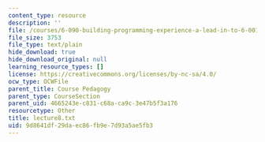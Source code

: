 ```yaml
---
content_type: resource
description: ''
file: /courses/6-090-building-programming-experience-a-lead-in-to-6-001-january-iap-2005/9d8641df29daec86fb9e7d93a5ae5fb3_lecture8.txt
file_size: 3753
file_type: text/plain
hide_download: true
hide_download_original: null
learning_resource_types: []
license: https://creativecommons.org/licenses/by-nc-sa/4.0/
ocw_type: OCWFile
parent_title: Course Pedagogy
parent_type: CourseSection
parent_uid: 4665243e-c831-c68a-ca9c-3e47b5f3a176
resourcetype: Other
title: lecture8.txt
uid: 9d8641df-29da-ec86-fb9e-7d93a5ae5fb3
---
```

